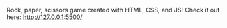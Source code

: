 Rock, paper, scissors game created with HTML, CSS, and JS!
Check it out here: http://127.0.0.1:5500/
